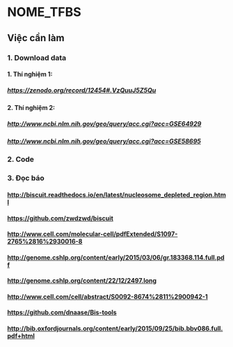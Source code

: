 # NOME_TFBS
## Việc cần làm
### 1. Download data
#### 1. Thí nghiệm 1:
##### https://zenodo.org/record/12454#.VzQuuJ5Z5Qu
#### 2. Thí nghiệm 2:
##### http://www.ncbi.nlm.nih.gov/geo/query/acc.cgi?acc=GSE64929
##### http://www.ncbi.nlm.nih.gov/geo/query/acc.cgi?acc=GSE58695
### 2. Code
### 3. Đọc báo
#### http://biscuit.readthedocs.io/en/latest/nucleosome_depleted_region.html
#### https://github.com/zwdzwd/biscuit
#### http://www.cell.com/molecular-cell/pdfExtended/S1097-2765%2816%2930016-8
#### http://genome.cshlp.org/content/early/2015/03/06/gr.183368.114.full.pdf
#### http://genome.cshlp.org/content/22/12/2497.long
#### http://www.cell.com/cell/abstract/S0092-8674%2811%2900942-1
#### https://github.com/dnaase/Bis-tools
#### http://bib.oxfordjournals.org/content/early/2015/09/25/bib.bbv086.full.pdf+html

